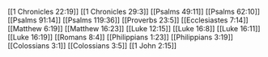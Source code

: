 [[1 Chronicles 22:19]]
[[1 Chronicles 29:3]]
[[Psalms 49:11]]
[[Psalms 62:10]]
[[Psalms 91:14]]
[[Psalms 119:36]]
[[Proverbs 23:5]]
[[Ecclesiastes 7:14]]
[[Matthew 6:19]]
[[Matthew 16:23]]
[[Luke 12:15]]
[[Luke 16:8]]
[[Luke 16:11]]
[[Luke 16:19]]
[[Romans 8:4]]
[[Philippians 1:23]]
[[Philippians 3:19]]
[[Colossians 3:1]]
[[Colossians 3:5]]
[[1 John 2:15]]
